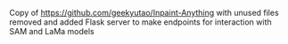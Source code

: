 Copy of https://github.com/geekyutao/Inpaint-Anything with unused files removed and added Flask server to make endpoints for interaction with SAM and LaMa models
